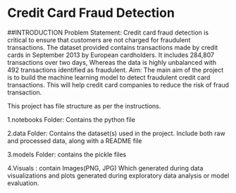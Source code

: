 # Credit Card Fraud Detection

##INTRODUCTION
Problem Statement:
Credit card fraud detection is critical to ensure that customers are not charged for fraudulent transactions. The dataset provided contains transactions made by credit cards in September 2013 by European cardholders. It includes 284,807 transactions over two days, Whereas the data is highly unbalanced with 492 transactions identified as fraudulent.
Aim:
The main aim of the project is to build the machine learning model to detect fraudulent credit card transactions. This will help credit card companies to reduce the risk of fraud transaction.

This project has file structure as per the instructions.

1.notebooks Folder: Contains the python file 

2.data Folder:  Contains the dataset(s) used in the project. Include both raw and processed data, along with a README file
 
3.models Folder: contains the pickle files

4.Visuals : contain Images(PNG, JPG) Which generated during data visualizations and plots generated during exploratory data analysis or model evaluation.





 
